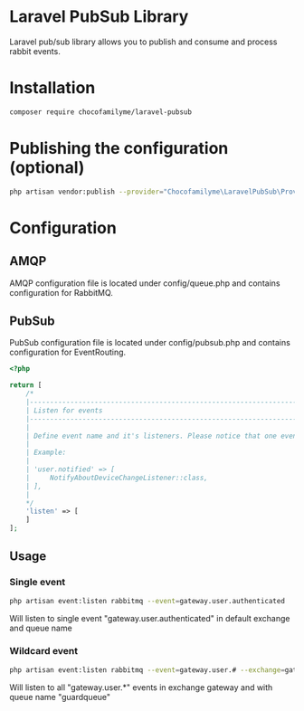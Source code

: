 # Laravel PubSub Library
Laravel pub/sub library allows you to publish and consume and process rabbit events.

# Installation
```bash
composer require chocofamilyme/laravel-pubsub
```

# Publishing the configuration (optional)
```bash
php artisan vendor:publish --provider="Chocofamilyme\LaravelPubSub\Providers\PubSubServiceProvider"
```

# Configuration
## AMQP
AMQP configuration file is located under config/queue.php and contains configuration for RabbitMQ.

## PubSub
PubSub configuration file is located under config/pubsub.php and contains configuration for EventRouting.
```php
<?php

return [
    /*
    |--------------------------------------------------------------------------
    | Listen for events
    |--------------------------------------------------------------------------
    |
    | Define event name and it's listeners. Please notice that one event name may have multiple listeners
    |
    | Example:
    |
    | 'user.notified' => [
    |     NotifyAboutDeviceChangeListener::class,
    | ],
    |
    */
    'listen' => [
    ]
];
```

## Usage
### Single event
```bash
php artisan event:listen rabbitmq --event=gateway.user.authenticated
```
Will listen to single event "gateway.user.authenticated" in default exchange and queue name

### Wildcard event
```bash
php artisan event:listen rabbitmq --event=gateway.user.# --exchange=gateway --queue=guardqueue
```
Will listen to all "gateway.user.*" events in exchange gateway and with queue name "guardqueue"
